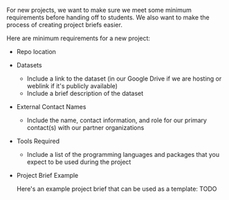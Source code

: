 For new projects, we want to make sure we meet some minimum requirements before handing off to students. We also want to make the process of creating project briefs easier. 

Here are minimum requirements for a new project:

- Repo location
- Datasets
    - Include a link to the dataset (in our Google Drive if we are hosting or weblink if it's publicly available)
    - Include a brief description of the dataset
- External Contact Names
    - Include the name, contact information, and role for our primary contact(s) with our partner organizations
- Tools Required
    - Include a list of the programming languages and packages that you expect to be used during the project
- Project Brief Example
    
    Here's an example project brief that can be used as a template: TODO